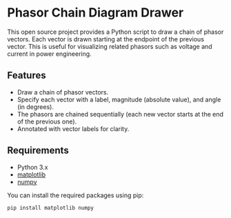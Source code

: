 # Phasor Chain Diagram Drawer

This open source project provides a Python script to draw a chain of phasor vectors. Each vector is drawn starting at the endpoint of the previous vector. This is useful for visualizing related phasors such as voltage and current in power engineering.

## Features

- Draw a chain of phasor vectors.
- Specify each vector with a label, magnitude (absolute value), and angle (in degrees).
- The phasors are chained sequentially (each new vector starts at the end of the previous one).
- Annotated with vector labels for clarity.

## Requirements

- Python 3.x
- [matplotlib](https://matplotlib.org/)
- [numpy](https://numpy.org/)

You can install the required packages using pip:

```bash
pip install matplotlib numpy